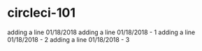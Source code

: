 # circleci-101
adding a line 01/18/2018
adding a line 01/18/2018 - 1
adding a line 01/18/2018 - 2
adding a line 01/18/2018 - 3

